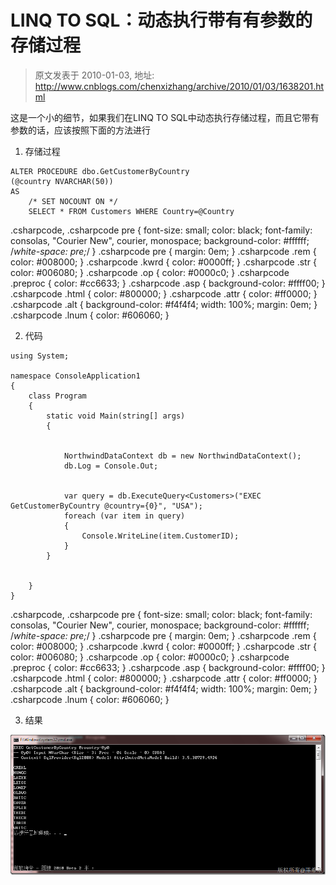 # LINQ TO SQL：动态执行带有有参数的存储过程 
> 原文发表于 2010-01-03, 地址: http://www.cnblogs.com/chenxizhang/archive/2010/01/03/1638201.html 


这是一个小的细节，如果我们在LINQ TO SQL中动态执行存储过程，而且它带有参数的话，应该按照下面的方法进行

 1. 存储过程


```
ALTER PROCEDURE dbo.GetCustomerByCountry
(@country NVARCHAR(50))
AS
    /* SET NOCOUNT ON */
    SELECT * FROM Customers WHERE Country=@Country

```

.csharpcode, .csharpcode pre
{
 font-size: small;
 color: black;
 font-family: consolas, "Courier New", courier, monospace;
 background-color: #ffffff;
 /*white-space: pre;*/
}
.csharpcode pre { margin: 0em; }
.csharpcode .rem { color: #008000; }
.csharpcode .kwrd { color: #0000ff; }
.csharpcode .str { color: #006080; }
.csharpcode .op { color: #0000c0; }
.csharpcode .preproc { color: #cc6633; }
.csharpcode .asp { background-color: #ffff00; }
.csharpcode .html { color: #800000; }
.csharpcode .attr { color: #ff0000; }
.csharpcode .alt 
{
 background-color: #f4f4f4;
 width: 100%;
 margin: 0em;
}
.csharpcode .lnum { color: #606060; }

2. 代码


```
using System;

namespace ConsoleApplication1
{
    class Program
    {
        static void Main(string[] args)
        {


            NorthwindDataContext db = new NorthwindDataContext();
            db.Log = Console.Out;


            var query = db.ExecuteQuery<Customers>("EXEC GetCustomerByCountry @country={0}", "USA");
            foreach (var item in query)
            {
                Console.WriteLine(item.CustomerID);
            }
        }


    }
}

```


.csharpcode, .csharpcode pre
{
 font-size: small;
 color: black;
 font-family: consolas, "Courier New", courier, monospace;
 background-color: #ffffff;
 /*white-space: pre;*/
}
.csharpcode pre { margin: 0em; }
.csharpcode .rem { color: #008000; }
.csharpcode .kwrd { color: #0000ff; }
.csharpcode .str { color: #006080; }
.csharpcode .op { color: #0000c0; }
.csharpcode .preproc { color: #cc6633; }
.csharpcode .asp { background-color: #ffff00; }
.csharpcode .html { color: #800000; }
.csharpcode .attr { color: #ff0000; }
.csharpcode .alt 
{
 background-color: #f4f4f4;
 width: 100%;
 margin: 0em;
}
.csharpcode .lnum { color: #606060; }




3. 结果


[![image](./images/1638201-image_thumb.png "image")](http://images.cnblogs.com/cnblogs_com/chenxizhang/WindowsLiveWriter/LINQTOSQL_A71E/image_2.png)

